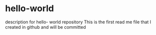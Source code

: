 # hello-world
description for hello- world repository
This is the first read me file that I created in github and will be committed
